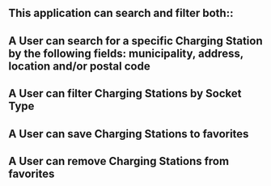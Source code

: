 ## This application can search  and filter both::

## A User can search for a specific Charging Station by the following fields: municipality, address, location and/or postal code

## A User can filter Charging Stations by Socket Type

## A User can save Charging Stations to favorites

## A User can remove Charging Stations from favorites
